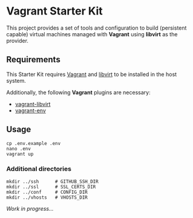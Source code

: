 # Vagrant Starter Kit

This project provides a set of tools and configuration to build (persistent capable) virtual machines managed with **Vagrant** using **libvirt** as the provider.

## Requirements

This Starter Kit requires [Vagrant](https://developer.hashicorp.com/vagrant/docs/installation) and [libvirt](https://libvirt.org/compiling.html) to be installed in the host system.

Additionally, the following **Vagrant** plugins are necessary:

- [vagrant-libvirt](https://vagrant-libvirt.github.io/vagrant-libvirt/#installation)
- [vagrant-env](https://github.com/gosuri/vagrant-env#installation)

## Usage

    cp .env.example .env
    nano .env
    vagrant up

### Additional directories

    mkdir ../ssh      # GITHUB_SSH_DIR
    mkdir ../ssl      # SSL_CERTS_DIR
    mkdir ../conf     # CONFIG_DIR
    mkdir ../vhosts   # VHOSTS_DIR

_Work in progress..._
